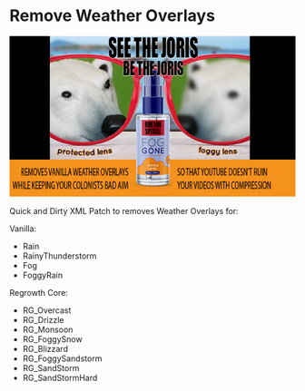# Remove Weather Overlays

![](https://github.com/YipNZ/RemoveWeatherOverlays/blob/master/About/Preview.png)

Quick and Dirty XML Patch to removes Weather Overlays for:

Vanilla:
- Rain
- RainyThunderstorm
- Fog
- FoggyRain

Regrowth Core:
- RG_Overcast
- RG_Drizzle
- RG_Monsoon
- RG_FoggySnow
- RG_Blizzard
- RG_FoggySandstorm
- RG_SandStorm
- RG_SandStormHard
